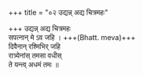 +++
title = "०२ उद्यन्न् अद्य चित्रमहः"

+++
उद्यन्न् अद्य चित्रमहः  
सपत्नान् मे ऽव जहि । +++(Bhatt. meva)+++  
दिवैनान् रश्मिभिर् जहि  
रात्र्येनांस् तमसा वधीस्  
ते यन्त्व् अधमं तमः ॥